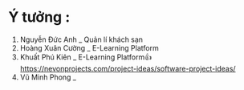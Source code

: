 # Ý tưởng : 
  01. Nguyễn Đức Anh _ Quản lí khách sạn
  02. Hoàng Xuân Cường _ E-Learning Platform
  03. Khuất Phú Kiên _ E-Learning Platform👍  https://nevonprojects.com/project-ideas/software-project-ideas/
  04. Vũ Minh Phong _
